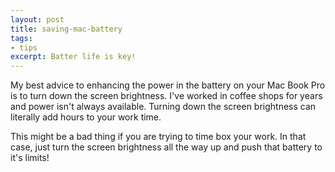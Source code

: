 ```yaml
---
layout: post
title: saving-mac-battery
tags:
- tips
excerpt: Batter life is key!
---
```


My best advice to enhancing the power in the battery on your Mac Book Pro is to turn down the screen brightness.  I've worked in coffee shops for years and power isn't always available.  Turning down the screen brightness can literally add hours to your work time.

This might be a bad thing if you are trying to time box your work.  In that case, just turn the screen brightness all the way up and push that battery to it's limits!
